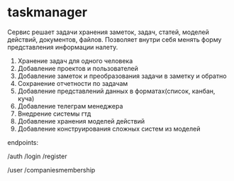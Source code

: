 # taskmanager

Сервис решает задачи хранения заметок, задач, статей, моделей действий, документов, файлов. Позволяет внутри себя менять форму представления информации налету.

1) Хранение задач для одного человека
2) Добавление проектов и пользователей
3) Добавление заметок и преобразования задачи в заметку и обратно
4) Сохранение отчетности по задачам
5) Добавление представлений данных в форматах(список, канбан, куча)
6) Добавление телеграм менеджера
7) Внедрение системы гтд
8) Добавление хранения моделей действий
9) Добавление конструирования сложных систем из моделей


endpoints:

/auth
  /login
  /register

/user
  /companiesmembership